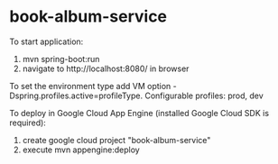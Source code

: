 # book-album-service

To start application:
1. mvn spring-boot:run
2. navigate to http://localhost:8080/ in browser

To set the environment type add VM option -Dspring.profiles.active=profileType. Configurable profiles: prod, dev

To deploy in Google Cloud App Engine (installed  Google Cloud SDK is required):
1. create google cloud project "book-album-service"
2. execute mvn appengine:deploy